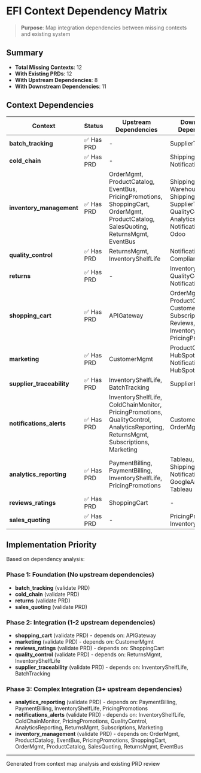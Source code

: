 # EFI Context Dependency Matrix

> **Purpose**: Map integration dependencies between missing contexts and existing system

## Summary

- **Total Missing Contexts**: 12
- **With Existing PRDs**: 12
- **With Upstream Dependencies**: 8
- **With Downstream Dependencies**: 11

## Context Dependencies

| Context | Status | Upstream Dependencies | Downstream Dependencies | Key Events |
| --- | --- | --- | --- | --- |
| **batch_tracking** | ✅ Has PRD | - | SupplierTrace | - |
| **cold_chain** | ✅ Has PRD | - | ShippingFulfillment, NotificationsAlerts | - |
| **inventory_management** | ✅ Has PRD | OrderMgmt, ProductCatalog, EventBus, PricingPromotions, ShoppingCart, OrderMgmt, ProductCatalog, SalesQuoting, ReturnsMgmt, EventBus | ShippingFulfillment, Warehouse, ShippingFulfillment, SupplierTrace, QualityControl, AnalyticsReporting, NotificationsAlerts, Odoo | - |
| **quality_control** | ✅ Has PRD | ReturnsMgmt, InventoryShelfLife | NotificationsAlerts, ComplianceServices | - |
| **returns** | ✅ Has PRD | - | InventoryShelfLife, QualityControl, NotificationsAlerts | - |
| **shopping_cart** | ✅ Has PRD | APIGateway | OrderMgmt, ProductCatalog, CustomerMgmt, Subscriptions, Reviews, InventoryShelfLife, PricingPromotions | - |
| **marketing** | ✅ Has PRD | CustomerMgmt | ProductCatalog, HubSpot, NotificationsAlerts, HubSpot | - |
| **supplier_traceability** | ✅ Has PRD | InventoryShelfLife, BatchTracking | SupplierEDI | - |
| **notifications_alerts** | ✅ Has PRD | InventoryShelfLife, ColdChainMonitor, PricingPromotions, QualityControl, AnalyticsReporting, ReturnsMgmt, Subscriptions, Marketing | CustomerMgmt, OrderMgmt | - |
| **analytics_reporting** | ✅ Has PRD | PaymentBilling, PaymentBilling, InventoryShelfLife, PricingPromotions | Tableau, ShippingFulfillment, NotificationsAlerts, GoogleAnalytics, Tableau | - |
| **reviews_ratings** | ✅ Has PRD | ShoppingCart | - | - |
| **sales_quoting** | ✅ Has PRD | - | PricingPromotions, InventoryShelfLife | - |

## Implementation Priority

Based on dependency analysis:

### Phase 1: Foundation (No upstream dependencies)

- **batch_tracking** (validate PRD)
- **cold_chain** (validate PRD)
- **returns** (validate PRD)
- **sales_quoting** (validate PRD)

### Phase 2: Integration (1-2 upstream dependencies)

- **shopping_cart** (validate PRD) - depends on: APIGateway
- **marketing** (validate PRD) - depends on: CustomerMgmt
- **reviews_ratings** (validate PRD) - depends on: ShoppingCart
- **quality_control** (validate PRD) - depends on: ReturnsMgmt, InventoryShelfLife
- **supplier_traceability** (validate PRD) - depends on: InventoryShelfLife, BatchTracking

### Phase 3: Complex Integration (3+ upstream dependencies)

- **analytics_reporting** (validate PRD) - depends on: PaymentBilling, PaymentBilling, InventoryShelfLife, PricingPromotions
- **notifications_alerts** (validate PRD) - depends on: InventoryShelfLife, ColdChainMonitor, PricingPromotions, QualityControl, AnalyticsReporting, ReturnsMgmt, Subscriptions, Marketing
- **inventory_management** (validate PRD) - depends on: OrderMgmt, ProductCatalog, EventBus, PricingPromotions, ShoppingCart, OrderMgmt, ProductCatalog, SalesQuoting, ReturnsMgmt, EventBus

---

Generated from context map analysis and existing PRD review
